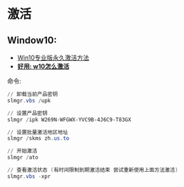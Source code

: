 # 激活

## Window10:

* [Win10专业版永久激活方法](https://jingyan.baidu.com/article/73c3ce2812e0ede50343d9f8.html)
* [**好用: w10怎么激活**](https://zhidao.baidu.com/question/371166074023061124.html)

命令:
```powershell
// 卸载当前产品密钥
slmgr.vbs /upk

// 设置产品密钥
slmgr /ipk W269N-WFGWX-YVC9B-4J6C9-T83GX

// 设置批量激活地区地址
slmgr /skms zh.us.to

// 开始激活
slmgr /ato

// 查看激活状态 (有时间限制到期激活结束 尝试重新使用上面方法激活)
slmgr.vbs -xpr
```
